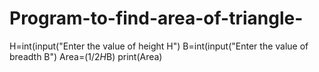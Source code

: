# Program-to-find-area-of-triangle-
H=int(input("Enter the value of height H")
B=int(input("Enter the value of breadth B")
Area=(1/2*H*B)
print(Area)
